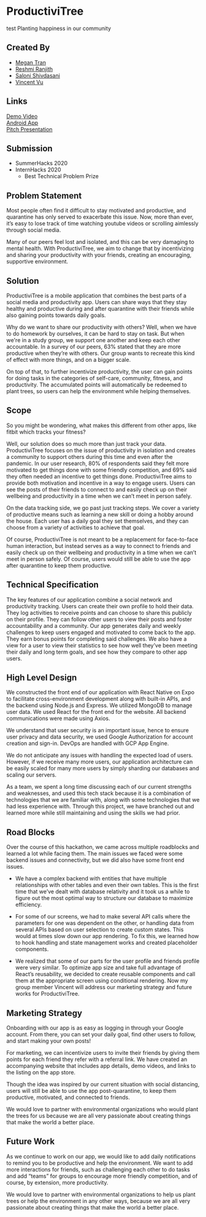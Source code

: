 # ProductiviTree

test
Planting happiness in our community

## Created By

- [Megan Tran](https://github.com/meganjtran)
- [Reshmi Ranjith](https://github.com/ReshmiCode)
- [Saloni Shivdasani](https://github.com/SaloniSS)
- [Vincent Vu](https://github.com/vincent-vu280)

## Links

[Demo Video](https://www.youtube.com/watch?v=A0GQYn6tABM)  
[Android App](https://play.google.com/store/apps/details?id=com.productivitree.app)  
[Pitch Presentation](https://storage.googleapis.com/productivitree/SummerHacks%20Pitch%20Presentation.pdf)  

## Submission

- SummerHacks 2020
- InternHacks 2020
  - Best Technical Problem Prize

## Problem Statement

Most people often find it difficult to stay motivated and productive, and quarantine has only served to exacerbate this issue. Now, more than ever, it’s easy to lose track of time watching youtube videos or scrolling aimlessly through social media.

Many of our peers feel lost and isolated, and this can be very damaging to mental health. With ProductiviTree, we aim to change that by incentivizing and sharing your productivity with your friends, creating an encouraging, supportive environment.

## Solution

ProductiviTree is a mobile application that combines the best parts of a social media and productivity app. Users can share ways that they stay healthy and productive during and after quarantine with their friends while also gaining points towards daily goals.

Why do we want to share our productivity with others? Well, when we have to do homework by ourselves, it can be hard to stay on task. But when we're in a study group, we support one another and keep each other accountable. In a survey of our peers, 63% stated that they are more productive when they’re with others. Our group wants to recreate this kind of effect with more things, and on a bigger scale.

On top of that, to further incentivize productivity, the user can gain points for doing tasks in the categories of self-care, community, fitness, and productivity. The accumulated points will automatically be redeemed to plant trees, so users can help the environment while helping themselves.

## Scope

So you might be wondering, what makes this different from other apps, like fitbit which tracks your fitness?

Well, our solution does so much more than just track your data. ProductiviTree focuses on the issue of productivity in isolation and creates a community to support others during this time and even after the pandemic. In our user research, 80% of respondents said they felt more motivated to get things done with some friendly competition, and 69% said they often needed an incentive to get things done. ProductiviTree aims to provide both motivation and incentive in a way to engage users. Users can see the posts of their friends to connect to and easily check up on their wellbeing and productivity in a time when we can’t meet in person safely.

On the data tracking side, we go past just tracking steps. We cover a variety of productive means such as learning a new skill or doing a hobby around the house. Each user has a daily goal they set themselves, and they can choose from a variety of activities to achieve that goal.

Of course, ProductiviTree is not meant to be a replacement for face-to-face human interaction, but instead serves as a way to connect to friends and easily check up on their wellbeing and productivity in a time when we can’t meet in person safely. Of course, users would still be able to use the app after quarantine to keep them productive.

## Technical Specification

The key features of our application combine a social network and productivity tracking. Users can create their own profile to hold their data. They log activities to receive points and can choose to share this publicly on their profile. They can follow other users to view their posts and foster accountability and a community. Our app generates daily and weekly challenges to keep users engaged and motivated to come back to the app. They earn bonus points for completing said challenges. We also have a view for a user to view their statistics to see how well they’ve been meeting their daily and long term goals, and see how they compare to other app users.

## High Level Design

We constructed the front end of our application with React Native on Expo to facilitate cross-environment development along with built-in APIs, and the backend using Node.js and Express. We utilized MongoDB to manage user data. We used React for the front end for the website. All backend communications were made using Axios.

We understand that user security is an important issue, hence to ensure user privacy and data security, we used Google Authorization for account creation and sign-in. DevOps are handled with GCP App Engine.

We do not anticipate any issues with handling the expected load of users. However, if we receive many more users, our application architecture can be easily scaled for many more users by simply sharding our databases and scaling our servers.

As a team, we spent a long time discussing each of our current strengths and weaknesses, and used this tech stack because it is a combination of technologies that we are familiar with, along with some technologies that we had less experience with. Through this project, we have branched out and learned more while still maintaining and using the skills we had prior.

## Road Blocks

Over the course of this hackathon, we came across multiple roadblocks and learned a lot while facing them. The main issues we faced were some backend issues and connectivity, but we did also have some front end issues.

- We have a complex backend with entities that have multiple relationships with other tables and even their own tables. This is the first time that we’ve dealt with database relativity and it took us a while to figure out the most optimal way to structure our database to maximize efficiency.

- For some of our screens, we had to make several API calls where the parameters for one was dependent on the other, or handling data from several APIs based on user selection to create custom states. This would at times slow down our app rendering. To fix this, we learned how to hook handling and state management works and created placeholder components.

- We realized that some of our parts for the user profile and friends profile were very similar. To optimize app size and take full advantage of React’s reusability, we decided to create reusable components and call them at the appropriate screen using conditional rendering. Now my group member Vincent will address our marketing strategy and future works for ProductiviTree.

## Marketing Strategy

Onboarding with our app is as easy as logging in through your Google account. From there, you can set your daily goal, find other users to follow, and start making your own posts!

For marketing, we can incentivize users to invite their friends by giving them points for each friend they refer with a referral link. We have created an accompanying website that includes app details, demo videos, and links to the listing on the app store.

Though the idea was inspired by our current situation with social distancing, users will still be able to use the app post-quarantine, to keep them productive, motivated, and connected to friends.

We would love to partner with environmental organizations who would plant the trees for us because we are all very passionate about creating things that make the world a better place.

## Future Work

As we continue to work on our app, we would like to add daily notifications to remind you to be productive and help the environment. We want to add more interactions for friends, such as challenging each other to do tasks and add “teams” for groups to encourage more friendly competition, and of course, by extension, more productivity.

We would love to partner with environmental organizations to help us plant trees or help the environment in any other ways, because we are all very passionate about creating things that make the world a better place.
